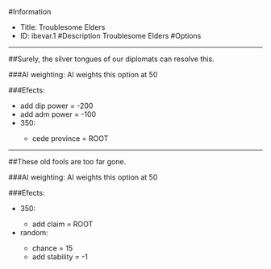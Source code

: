 #Information
 - Title: Troublesome Elders
 - ID: ibevar.1
#Description
Troublesome Elders
#Options

___
##Surely, the silver tongues of our diplomats can resolve this.

###AI weighting:
AI weights this option at 50


###Efects:<ul><li>add dip power = -200</li><li>add adm power = -100</li><li>350:</li><ul><li>cede province = ROOT</li></ul></ul>

___
##These old fools are too far gone.

###AI weighting:
AI weights this option at 50


###Efects:<ul><li>350:</li><ul><li>add claim = ROOT</li></ul><li>random:</li><ul><li>chance = 15</li><li>add stability = -1</li></ul></ul>
